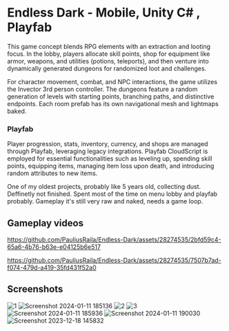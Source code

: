 # Endless Dark - Mobile, Unity C# , Playfab
This game concept blends RPG elements with an extraction and looting focus. In the lobby, players allocate skill points, shop for equipment like armor, weapons, and utilities (potions, teleports), and then venture into dynamically generated dungeons for randomized loot and challenges.

For character movement, combat, and NPC interactions, the game utilizes the Invector 3rd person controller. The dungeons feature a random generation of levels with starting points, branching paths, and distinctive endpoints. 
Each room prefab has its own navigational mesh and lightmaps baked.

### Playfab
Player progression, stats, inventory, currency, and shops are managed through Playfab, leveraging legacy integrations. Playfab CloudScript is employed for essential functionalities such as leveling up, spending skill points, equipping items, managing item loss upon death, and introducing random attributes to new items.

One of my oldest projects, probably like 5 years old, collecting dust. Deffinetly not finished. Spent most of the time on menu lobby and playfab probably. Gameplay it's still very raw and naked, needs a game loop.

## Gameplay videos
https://github.com/PauliusRaila/Endless-Dark/assets/28274535/2bfd59c4-65a6-4b76-b63e-e04125b6e517

https://github.com/PauliusRaila/Endless-Dark/assets/28274535/7507b7ad-f074-479d-a419-35fd431f52a0

## Screenshots
![1](https://github.com/PauliusRaila/Endless-Dark/assets/28274535/bb79c4fe-61bb-4df9-a116-baf389404522)
![Screenshot 2024-01-11 185136](https://github.com/PauliusRaila/Endless-Dark/assets/28274535/1496912c-0051-4371-9790-d5f4b61d522b)
![2](https://github.com/PauliusRaila/Endless-Dark/assets/28274535/37b9afe6-336c-4043-8df0-bdb8cf88ae11)
![3](https://github.com/PauliusRaila/Endless-Dark/assets/28274535/8adb758b-7edd-4665-95b5-a16464b099f6)
![Screenshot 2024-01-11 185936](https://github.com/PauliusRaila/Endless-Dark/assets/28274535/27830b67-60f8-45e4-b34c-3c3819f83e0a)
![Screenshot 2024-01-11 190030](https://github.com/PauliusRaila/Endless-Dark/assets/28274535/ac6555c8-5f26-455b-b6ba-1591883ce075)
![Screenshot 2023-12-18 145832](https://github.com/PauliusRaila/Endless-Dark/assets/28274535/6408c906-6391-4eb4-b761-25f7525cc711)

